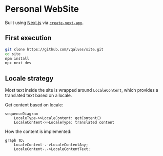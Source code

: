 # Personal WebSite
Built using [Next.js](https://nextjs.org/) via [`create-next-app`](https://github.com/vercel/next.js/tree/canary/packages/create-next-app).

## First execution
```bash
git clone https://github.com/vqalves/site.git
cd site
npm install
npx next dev
```

## Locale strategy
Most text inside the site is wrapped around `LocaleContent`, which provides a translated text based on a locale.

Get content based on locale:
```mermaid
sequenceDiagram
    LocaleType->>LocaleContent: getContent()
    LocaleContent->>LocaleType: translated content
```

How the content is implemented:
```mermaid
graph TD;
    LocaleContent-.->LocaleContentAny;
    LocaleContent-.->LocaleContentText;
```